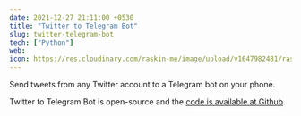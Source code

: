 ```yaml
---
date: 2021-12-27 21:11:00 +0530
title: "Twitter to Telegram Bot"
slug: twitter-telegram-bot
tech: ["Python"]
web:
icon: https://res.cloudinary.com/raskin-me/image/upload/v1647982481/raskin.me/images/github-icon_zutfxg.png
---
```


Send tweets from any Twitter account to a Telegram bot on your phone.

Twitter to Telegram Bot is open-source and
the [code is available at Github](https://github.com/perryraskin/twitter-telegram-bot).
